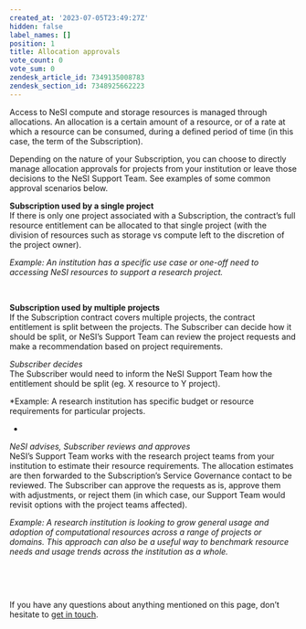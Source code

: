```yaml
---
created_at: '2023-07-05T23:49:27Z'
hidden: false
label_names: []
position: 1
title: Allocation approvals
vote_count: 0
vote_sum: 0
zendesk_article_id: 7349135008783
zendesk_section_id: 7348925662223
---
```


Access to NeSI compute and storage resources is managed through
allocations. An allocation is a certain amount of a resource, or of a
rate at which a resource can be consumed, during a defined period of
time (in this case, the term of the Subscription).

Depending on the nature of your Subscription, you can choose to directly
manage allocation approvals for projects from your institution or leave
those decisions to the NeSI Support Team. See examples of some common
approval scenarios below.  
  

**Subscription used by a single project**  
If there is only one project associated with a Subscription, the
contract’s full resource entitlement can be allocated to that single
project (with the division of resources such as storage vs compute left
to the discretion of the project owner).

*Example: An institution has a specific use case or one-off need to
accessing NeSI resources to support a research project.*

 

**Subscription used by multiple projects**  
If the Subscription contract covers multiple projects, the contract
entitlement is split between the projects. The Subscriber can decide how
it should be split, or NeSI’s Support Team can review the project
requests and make a recommendation based on project requirements.  
  

*Subscriber decides*  
The Subscriber would need to inform the NeSI Support Team how the
entitlement should be split (eg. X resource to Y project).

*Example: A research institution has specific budget or resource
requirements for particular projects.  
  
*

*NeSI advises, Subscriber reviews and approves*  
NeSI’s Support Team works with the research project teams from your
institution to estimate their resource requirements. The allocation
estimates are then forwarded to the Subscription’s Service Governance
contact to be reviewed. The Subscriber can approve the requests as is,
approve them with adjustments, or reject them (in which case, our
Support Team would revisit options with the project teams affected).

*Example: A research institution is looking to grow general usage and
adoption of computational resources across a range of projects or
domains. This approach can also be a useful way to benchmark resource
needs and usage trends across the institution as a whole.*

 

 

If you have any questions about anything mentioned on this page, don’t
hesitate to [get in touch](mailto:info@nesi.org.nz).
